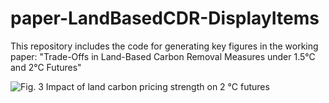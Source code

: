 # paper-LandBasedCDR-DisplayItems
This repository includes the code for generating key figures in the working paper: "Trade-Offs in Land-Based Carbon Removal Measures under 1.5°C and 2°C Futures"


![Fig. 3 Impact of land carbon pricing strength on 2 °C futures](./output/GCAM/MainFig3_LandCarbonPricingStrength.png)